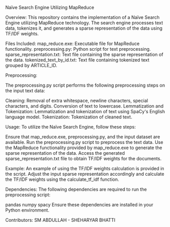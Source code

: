 Naïve Search Engine Utilizing MapReduce

Overview:
This repository contains the implementation of a Naïve Search Engine utilizing MapReduce technology. The search engine processes text data, tokenizes it, and generates a sparse representation of the data using TF/IDF weights.

Files Included:
map_reduce.exe: Executable file for MapReduce functionality.
preprocessing.py: Python script for text preprocessing.
sparse_representation.txt: Text file containing the sparse representation of the data.
tokenized_text_by_id.txt: Text file containing tokenized text grouped by ARTICLE_ID.

Preprocessing:

The preprocessing.py script performs the following preprocessing steps on the input text data:

Cleaning: Removal of extra whitespace, newline characters, special characters, and digits. Conversion of text to lowercase.
Lemmatization and Tokenization: Lemmatization and tokenization of text using SpaCy's English language model.
Tokenization: Tokenization of cleaned text.

Usage:
To utilize the Naïve Search Engine, follow these steps:

Ensure that map_reduce.exe, preprocessing.py, and the input dataset are available.
Run the preprocessing.py script to preprocess the text data.
Use the MapReduce functionality provided by map_reduce.exe to generate the sparse representation of the data.
Access the generated sparse_representation.txt file to obtain TF/IDF weights for the documents.

Example:
An example of using the TF/IDF weights calculation is provided in the script. Adjust the input sparse representation accordingly and calculate the TF/IDF weights using the calculate_tf_idf function.

Dependencies:
The following dependencies are required to run the preprocessing script:

pandas
numpy
spacy
Ensure these dependencies are installed in your Python environment.

Contributors: 
SM ABDULLAH - SHEHARYAR BHATTI
